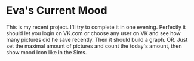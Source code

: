 # Eva's Current Mood
This is my recent project. I'll try to complete it in one evening. Perfectly it should let you login on VK.com or choose any user on VK and see how many pictures did he save recently. Then it should build a graph. OR. Just set the maximal amount of pictures and count the today's amount, then show mood icon like in the Sims.
